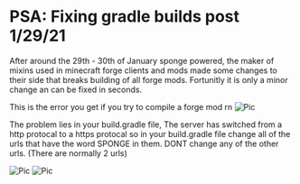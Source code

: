 # PSA: Fixing gradle builds post 1/29/21
After around the 29th - 30th of January sponge powered, the maker of mixins used in minecraft forge clients and mods made some changes to their side that breaks building of all forge mods. Fortunitly it is only a minor change an can be fixed in seconds.

This is the error you get if you try to compile a forge mod rn
![Pic](https://media.discordapp.net/attachments/712745558673981510/806005063180353596/Error.png?width=2520&height=476)


The problem lies in your build.gradle file, The server has switched from a http protocal to a https protocal so in your build.gradle file change all of the urls that have the word SPONGE in them. DONT change any of the other urls. (There are normally 2 urls)

![Pic](https://raw.githubusercontent.com/Gopro336/PSA-how-to-fix-gradle-builds-feb-2021/master/url.png?token=APBTGEANBQV6X2YMP4X5QSDADDEFA)
![Pic](https://raw.githubusercontent.com/Gopro336/PSA-how-to-fix-gradle-builds-feb-2021/master/url2.png?token=APBTGEANBQV6X2YMP4X5QSDADDEFA)

